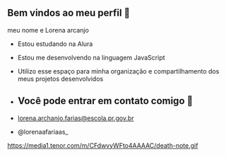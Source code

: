 ## Bem vindos ao meu perfil 💌

meu nome e Lorena arcanjo 

- Estou estudando na Alura
- Estou me desenvolvendo na linguagem JavaScript
- Utilizo esse espaço para minha organização e compartilhamento dos meus projetos desenvolvidos

- ## Você pode entrar em contato comigo 💌

- lorena.archanjo.farias@escola.pr.gov.br
- @lorenaafariaas_

https://media1.tenor.com/m/CFdwvyWFto4AAAAC/death-note.gif
